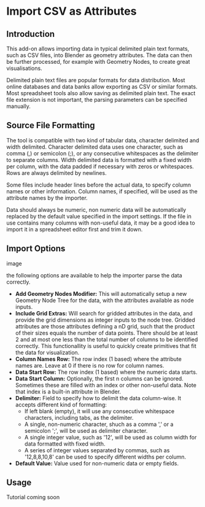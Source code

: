# Import CSV as Attributes

## Introduction
This add-on allows importing data in typical delimited plain text formats, such as CSV files, into Blender as geometry attributes. The data can then be further processed, for example with Geometry Nodes, to create great visualisations.

Delimited plain text files are popular formats for data distribution. Most online databases and data banks allow exporting as CSV or similar formats. Most spreadsheet tools also allow saving as delimited plain text. The exact file extension is not important, the parsing parameters can be specified manually. 


## Source File Formatting
The tool is compatible with two kind of tabular data, character delimited and width delimited. Character delimited data uses one character, such as comma (,) or semicolon (;), or any consecutive whitespaces as the delimiter to separate columns. Width delimited data is formatted with a fixed width per column, with the data padded if necessary with zeros or whitespaces. Rows are always delimited by newlines.

Some files include header lines before the actual data, to specify column names or other information. Column names, if specified, will be used as the attribute names by the importer.

Data should always be numeric, non numeric data will be automatically replaced by the default value specified in the import settings. If the file in use contains many columns with non-useful data, it may be a good idea to import it in a spreadsheet editor first and trim it down.

## Import Options

image

the following options are available to help the importer parse the data correctly.
- **Add Geometry Nodes Modifier:** This will automatically setup a new Geometry Node Tree for the data, with the attributes available as node inputs.
- **Include Grid Extras:** Will search for gridded attributes in the data, and provide the grid dimensions as integer inputs to the node tree. Gridded attributes are those attributes defining a nD grid, such that the product of their sizes equals the number of data points. There should be at least 2 and at most one less than the total number of columns to be identified correctly. This functionallity is useful to quickly create primitives that fit the data for visualization.
- **Column Names Row:** The row index (1 based) where the attribute names are. Leave at 0 if there is no row for column names.
- **Data Start Row:** The row index (1 based) where the numeric data starts.
- **Data Start Column:** Optionally, the first n columns can be ignored. Sometimes these are filled with an index or other non-useful data. Note that index is a built-in attribute in Blender.
- **Delimiter:** Field to specify how to delimit the data column-wise. It accepts different kind of formatting:
  - If left blank (empty), it will use any consecutive whitespace characters, including tabs, as the delimiter.
  - A single, non-numeric character, shuch as a comma ',' or a semicolon ';', will be used as delimiter character.
  - A single integer value, such as '12', will be used as column width for data formatted with fixed width.
  - A series of integer values separated by commas, such as '12,8,8,10,8' can be used to specify different widths per column.
- **Default Value:** Value used for non-numeric data or empty fields.

## Usage
Tutorial coming soon
